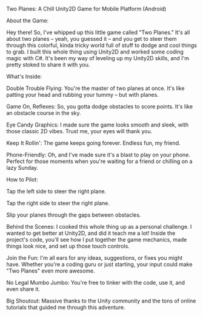 Two Planes: A Chill Unity2D Game for Mobile Platform (Android)

About the Game:

Hey there! So, I've whipped up this little game called "Two Planes." It's all about two planes – yeah, you guessed it – and you get to steer them through this colorful, kinda tricky world full of stuff to dodge and cool things to grab. I built this whole thing using Unity2D and worked some coding magic with C#. It's been my way of leveling up my Unity2D skills, and I'm pretty stoked to share it with you.


What's Inside:

Double Trouble Flying: You're the master of two planes at once. It's like patting your head and rubbing your tummy – but with planes.

Game On, Reflexes: So, you gotta dodge obstacles to score points. It's like an obstacle course in the sky.

Eye Candy Graphics: I made sure the game looks smooth and sleek, with those classic 2D vibes. Trust me, your eyes will thank you.

Keep It Rollin': The game keeps going forever. Endless fun, my friend.

Phone-Friendly: Oh, and I've made sure it's a blast to play on your phone. Perfect for those moments when you're waiting for a friend or chilling on a lazy Sunday.


How to Pilot:

Tap the left side to steer the right plane.

Tap the right side to steer the right plane.

Slip your planes through the gaps between obstacles.


Behind the Scenes:
I cooked this whole thing up as a personal challenge. I wanted to get better at Unity2D, and did it teach me a lot! Inside the project's code, you'll see how I put together the game mechanics, made things look nice, and set up those touch controls.


Join the Fun:
I'm all ears for any ideas, suggestions, or fixes you might have. Whether you're a coding guru or just starting, your input could make "Two Planes" even more awesome.


No Legal Mumbo Jumbo:
You're free to tinker with the code, use it, and even share it.


Big Shoutout:
Massive thanks to the Unity community and the tons of online tutorials that guided me through this adventure.
